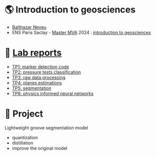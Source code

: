 # :earth_americas: Introduction to geosciences
- [Balthazar Neveu](https://www.linkedin.com/in/balthazarneveu/)
- ENS Paris Saclay - [Master MVA](https://www.master-mva.com/) 2024 : [introduction to geosciences](https://www.master-mva.com/cours/introduction-a-lapprentissage-statistique-pour-les-geosciences/)

# :test_tube: [Lab reports](https://balthazarneveu.github.io/geosciences/)
- [TP1: marker detection code](/TP_1/TP1_Markers_students.ipynb)
- [TP2: pressure tests classification](/TP_2/code/TP_2.ipynb)
- [TP3: raw data processing](/TP_3/TP_3.ipynb)
- [TP4: planes estimations](/TP_4/planes_synthesis.ipynb)
- [TP5: segmentation](/TP_5/segmentation.ipynb)
- [TP6: physics informed neural networks](/TP_6/PINN.ipynb)

# :scroll: Project

Lightweight groove segmentation model
- quantization 
- distillation
- improve the original model